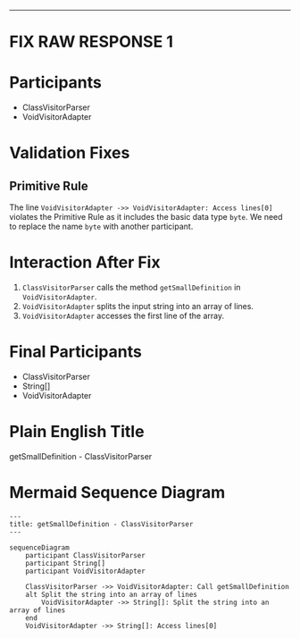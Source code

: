 ----
# FIX RAW RESPONSE 1
# Participants

- ClassVisitorParser
- VoidVisitorAdapter

# Validation Fixes

## Primitive Rule
The line `VoidVisitorAdapter ->> VoidVisitorAdapter: Access lines[0]` violates the Primitive Rule as it includes the basic data type `byte`. We need to replace the name `byte` with another participant.

# Interaction After Fix

1. `ClassVisitorParser` calls the method `getSmallDefinition` in `VoidVisitorAdapter`.
2. `VoidVisitorAdapter` splits the input string into an array of lines.
3. `VoidVisitorAdapter` accesses the first line of the array.

# Final Participants

- ClassVisitorParser
- String[]
- VoidVisitorAdapter

# Plain English Title

getSmallDefinition - ClassVisitorParser

# Mermaid Sequence Diagram

```mermaid
---
title: getSmallDefinition - ClassVisitorParser
---

sequenceDiagram
    participant ClassVisitorParser
    participant String[]
    participant VoidVisitorAdapter

    ClassVisitorParser ->> VoidVisitorAdapter: Call getSmallDefinition
    alt Split the string into an array of lines
        VoidVisitorAdapter ->> String[]: Split the string into an array of lines
    end
    VoidVisitorAdapter ->> String[]: Access lines[0]


```
